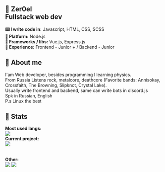 ## 🐧 Zer0el <br> Fullstack web dev
**⌨️ I write code in:** Javascript, HTML, CSS, SCSS <br>
**🔧 Platform:** Node.js <br>
**📁 Frameworks / libs:** Vue.js, Express.js <br>
**🧪 Experience:** Frontend - Junior + / Backend - Junior <br>

## 🐧 About me
I'am Web developer, besides programming I learning physics. <br>
From Russia
Listens rock, metalcore, deathcore (Favorite bands: Annisokay, Crossfaith, The Browning, Slipknot, Crystal Lake). <br>
Usually write frontend and backend, same can write bots in discord.js <br>
Spk in Russian, English <br>
P.s Linux the best

## 🐧 Stats

**Most used langs:** <br>
![](https://github-readme-stats.vercel.app/api/top-langs/?username=Nullelektron&hide=html&theme=buefy&layout=compact)
<br>
**Current project:** <br>
![](https://github-readme-stats.vercel.app/api/pin/?username=Nullelektron&repo=Nulleron&theme=buefy)
<br><br><br>
**Other:**<br>
![](https://github-readme-stats.vercel.app/api?username=Nullelektron&show_icons=true&theme=buefy)
![](https://github-readme-stats.vercel.app/api/wakatime?username=Nullelektron&theme=byefyk&layout=compact)
<br>
